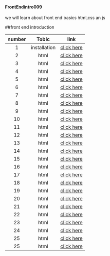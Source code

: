 #### FrontEndintro009
 we will learn about front end basics html,css an js


##front end introduction

|number| Tobic | link|
|:---: |:---: | :---:|
|  1 | installation |  [click here](./classes/class1.md) | 
|  2  |   html |      [click here](./classes/class2.md) | 
|  3  |   html |      [click here](./classes/class3.md) | 
|  4  |   html |     [click here](./classes/class4.md) | 
|  5  |   html |    [click here](./classes/class5.md) | 
|  6|   html |     [click here](./classes/class6.md) | 
|  7 |   html |  [click here](./classes/class7.md) | 
|  8 |   html |  [click here](./classes/class8.md) | 
|  9 |   html |  [click here](./classes/class9.md) |
|  10 |   html |  [click here](./classes/class10.md) |  
|  11 |   html |  [click here](./classes/class11.md) | 
|  12 |   html |  [click here](./classes/class12.md) | 
|  13 |   html |  [click here](./classes/class13.md) |
|  14 |   html |  [click here](./classes/class14.md) |
|  15 |   html |  [click here](./classes/class16.md) |
|  16 |   html |  [click here](./classes/class17.md) |    
|  17 |   html |  [click here](./classes/class18.md) |
|  18 |   html |  [click here](./classes/class18.md) |
|  19 |   html |  [click here](./classes/class19.md) |
|  20 |   html |  [click here](./classes/class20.md) | 
|  21 |   html |  [click here](./classes/class21.md) |  
|  22 |   html |  [click here](./classes/class22.md) |   
|  23 |   html |  [click here](./classes/class23.md) | 
|  24 |   html |  [click here](./classes/class24.md) | 
|  25 |   html |  [click here](./classes/class25.md) | 
|  25 |   html |  [click here](./classes/class26.md) | 